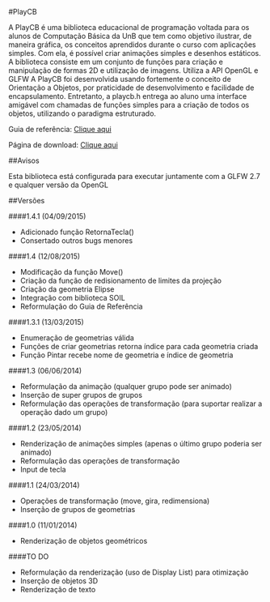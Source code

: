 #PlayCB


A PlayCB é uma biblioteca educacional de programação voltada para os alunos de Computação Básica da UnB que tem
como objetivo ilustrar, de maneira gráfica, os conceitos aprendidos durante o curso com aplicações simples. Com
ela, é possível criar animações simples e desenhos estáticos.
A biblioteca consiste em um conjunto de funções para criação e manipulação de formas 2D e utilização de imagens.
Utiliza a API OpenGL e GLFW
A PlayCB foi desenvolvida usando fortemente o conceito de Orientação a Objetos, por praticidade de desenvolvimento
e facilidade de encapsulamento. Entretanto, a playcb.h entrega ao aluno uma interface amigável com
chamadas de funções simples para a criação de todos os objetos, utilizando o paradigma estruturado.

Guia de referência: [Clique aqui](http://pt-br.playcb.wikia.com/wiki/Wikia_PlayCB)

Página de download: [Clique aqui](https://github.com/sinayra/PlayCB/releases/latest)

##Avisos

Esta biblioteca está configurada para executar juntamente com a GLFW 2.7 e qualquer versão da OpenGL

##Versões

####1.4.1 (04/09/2015)
* Adicionado função RetornaTecla()
* Consertado outros bugs menores

####1.4 (12/08/2015)
* Modificação da função Move()
* Criação da função de redisionamento de limites da projeção
* Criação da geometria Elipse
* Integração com biblioteca SOIL
* Reformulação do Guia de Referência

####1.3.1 (13/03/2015)
* Enumeração de geometrias válida
* Funções de criar geometrias retorna índice para cada geometria criada
* Função Pintar recebe nome de geometria e índice de geometria

####1.3 (06/06/2014)
* Reformulação da animação (qualquer grupo pode ser animado)
* Inserção de super grupos de grupos
* Reformulação das operações de transformação (para suportar realizar a operação dado um grupo)

####1.2 (23/05/2014)
* Renderização de animações simples (apenas o último grupo poderia ser animado)
* Reformulação das operações de transformação
* Input de tecla

####1.1 (24/03/2014)
* Operações de transformação (move, gira, redimensiona)
* Inserção de grupos de geometrias

####1.0 (11/01/2014)
* Renderização de objetos geométricos


####TO DO
* Reformulação da renderização (uso de Display List) para otimização
* Inserção de objetos 3D
* Renderização de texto
